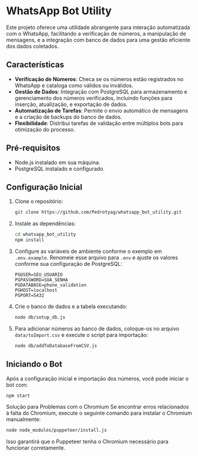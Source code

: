 # WhatsApp Bot Utility

Este projeto oferece uma utilidade abrangente para interação automatizada com o WhatsApp, facilitando a verificação de números, a manipulação de mensagens, e a integração com banco de dados para uma gestão eficiente dos dados coletados.

## Características

- **Verificação de Números**: Checa se os números estão registrados no WhatsApp e cataloga como válidos ou inválidos.
- **Gestão de Dados**: Integração com PostgreSQL para armazenamento e gerenciamento dos números verificados, incluindo funções para inserção, atualização, e exportação de dados.
- **Automatização de Tarefas**: Permite o envio automático de mensagens e a criação de backups do banco de dados.
- **Flexibilidade**: Distribui tarefas de validação entre múltiplos bots para otimização do processo.

## Pré-requisitos

- Node.js instalado em sua máquina.
- PostgreSQL instalado e configurado.

## Configuração Inicial

1. Clone o repositório:
    ```bash
    git clone https://github.com/Pedrotyag/whatsapp_bot_utility.git
    ```

2. Instale as dependências:
    ```bash
    cd whatsapp_bot_utility
    npm install
    ```

3. Configure as variáveis de ambiente conforme o exemplo em `.env.example`. Renomeie esse arquivo para `.env` e ajuste os valores conforme sua configuração de PostgreSQL:
    ```
    PGUSER=SEU_USUARIO
    PGPASSWORD=SUA_SENHA
    PGDATABASE=phone_validation
    PGHOST=localhost
    PGPORT=5432
    ```

4. Crie o banco de dados e a tabela executando:
    ```bash
    node db/setup_db.js
    ```

5. Para adicionar números ao banco de dados, coloque-os no arquivo `data/toImport.csv` e execute o script para importação:
    ```bash
    node db/addToDatabaseFromCSV.js
    ```

## Iniciando o Bot

Após a configuração inicial e importação dos números, você pode iniciar o bot com:

```bash
npm start
```

Solução para Problemas com o Chromium
Se encontrar erros relacionados à falta do Chromium, execute o seguinte comando para instalar o Chromium manualmente:

```bash
node node_modules/puppeteer/install.js
```

Isso garantirá que o Puppeteer tenha o Chromium necessário para funcionar corretamente.
